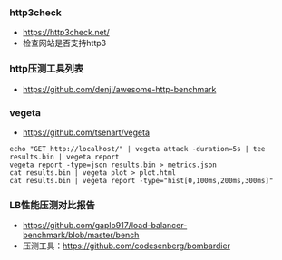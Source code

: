 ### http3check

- https://http3check.net/
- 检查网站是否支持http3

### http压测工具列表

- https://github.com/denji/awesome-http-benchmark


### vegeta

- https://github.com/tsenart/vegeta

```
echo "GET http://localhost/" | vegeta attack -duration=5s | tee results.bin | vegeta report
vegeta report -type=json results.bin > metrics.json
cat results.bin | vegeta plot > plot.html
cat results.bin | vegeta report -type="hist[0,100ms,200ms,300ms]"
```

### LB性能压测对比报告

- https://github.com/gaplo917/load-balancer-benchmark/blob/master/bench
- 压测工具：https://github.com/codesenberg/bombardier

